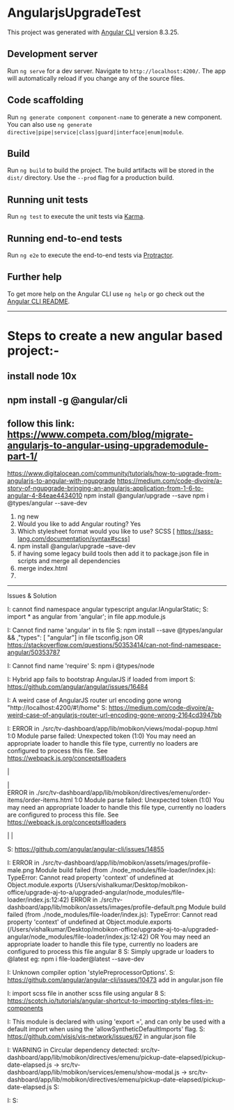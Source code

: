 # AngularjsUpgradeTest

This project was generated with [Angular CLI](https://github.com/angular/angular-cli) version 8.3.25.

## Development server

Run `ng serve` for a dev server. Navigate to `http://localhost:4200/`. The app will automatically reload if you change any of the source files.

## Code scaffolding

Run `ng generate component component-name` to generate a new component. You can also use `ng generate directive|pipe|service|class|guard|interface|enum|module`.

## Build

Run `ng build` to build the project. The build artifacts will be stored in the `dist/` directory. Use the `--prod` flag for a production build.

## Running unit tests

Run `ng test` to execute the unit tests via [Karma](https://karma-runner.github.io).

## Running end-to-end tests

Run `ng e2e` to execute the end-to-end tests via [Protractor](http://www.protractortest.org/).

## Further help

To get more help on the Angular CLI use `ng help` or go check out the [Angular CLI README](https://github.com/angular/angular-cli/blob/master/README.md).

------------------------------------------------------------------------------------------------------------------------------------------------------


# Steps to create a new angular based project:-
## install node 10x
## npm install -g @angular/cli
## follow this link: https://www.competa.com/blog/migrate-angularjs-to-angular-using-upgrademodule-part-1/ 

https://www.digitalocean.com/community/tutorials/how-to-upgrade-from-angularjs-to-angular-with-ngupgrade
https://medium.com/code-divoire/a-story-of-ngupgrade-bringing-an-angularjs-application-from-1-6-to-angular-4-84eae4434010
npm install @angular/upgrade --save
npm i @types/angular --save-dev

1) ng new <project-name>
2) Would you like to add Angular routing? Yes
3) Which stylesheet format would you like to use? SCSS   [ https://sass-lang.com/documentation/syntax#scss]
4) npm install @angular/upgrade –save-dev
5) if having some legacy build tools then add it to package.json file in scripts and merge all dependencies 
6) merge index.html
7) 


------------------------------------------------------------------------------------------------------------------------------------------------------

Issues & Solution

I: cannot find namespace angular typescript  angular.IAngularStatic;
S: import * as angular from 'angular'; in file app.module.js

I: Cannot find name 'angular' in ts file
S: npm install --save @types/angular  &&  ,"types": [ "angular"]  in file tsconfig.json 
   OR
   https://stackoverflow.com/questions/50353414/can-not-find-namespace-angular/50353787

I: Cannot find name 'require'
S: npm i @types/node

I: Hybrid app fails to bootstrap AngularJS if loaded from import
S: https://github.com/angular/angular/issues/16484 

I: A weird case of AngularJS router url encoding gone wrong "http://localhost:4200/#!/home"
S: https://medium.com/code-divoire/a-weird-case-of-angularjs-router-url-encoding-gone-wrong-2164cd3947bb 

I: ERROR in ./src/tv-dashboard/app/lib/mobikon/views/modal-popup.html 1:0
   Module parse failed: Unexpected token (1:0)
   You may need an appropriate loader to handle this file type, currently no loaders are configured to process this file. See https://webpack.js.org/concepts#loaders
   > <div class="modal show image-upload-error-modal">
   |     <div class="modal-dialog">
   |         <div class="modal-content">
   ERROR in ./src/tv-dashboard/app/lib/mobikon/directives/emenu/order-items/order-items.html 1:0
   Module parse failed: Unexpected token (1:0)
   You may need an appropriate loader to handle this file type, currently no loaders are configured to process this file. See https://webpack.js.org/concepts#loaders
   > <div class="order-item-wrapper" ng-repeat="item in getItems()">
   |     <mk-order-item order="order" item="::item" can-edit="::canEdit"></mk-order-item>
   | </div>
S: https://github.com/angular/angular-cli/issues/14855 

I: ERROR in ./src/tv-dashboard/app/lib/mobikon/assets/images/profile-male.png
   Module build failed (from ./node_modules/file-loader/index.js):
   TypeError: Cannot read property 'context' of undefined
       at Object.module.exports (/Users/vishalkumar/Desktop/mobikon-office/upgrade-aj-to-a/upgraded-angular/node_modules/file-loader/index.js:12:42)
   ERROR in ./src/tv-dashboard/app/lib/mobikon/assets/images/profile-default.png
   Module build failed (from ./node_modules/file-loader/index.js):
   TypeError: Cannot read property 'context' of undefined
       at Object.module.exports (/Users/vishalkumar/Desktop/mobikon-office/upgrade-aj-to-a/upgraded-angular/node_modules/file-loader/index.js:12:42)
   OR
   You may need an appropriate loader to handle this file type, currently no loaders are configured to process this file angular 8
S: Simply upgrade ur loaders to @latest eg: npm i file-loader@latest --save-dev

I: Unknown compiler option 'stylePreprocessorOptions'.
S: https://github.com/angular/angular-cli/issues/10473  add in angular.json file

I: import scss file in another scss file using angular 8
S: https://scotch.io/tutorials/angular-shortcut-to-importing-styles-files-in-components

I: This module is declared with using 'export =', and can only be used with a default import when using the 'allowSyntheticDefaultImports' flag.
S: https://github.com/visjs/vis-network/issues/67 in angular.json file

I: WARNING in Circular dependency detected:
   src/tv-dashboard/app/lib/mobikon/directives/emenu/pickup-date-elapsed/pickup-date-elapsed.js -> src/tv-dashboard/app/lib/mobikon/services/emenu/show-modal.js -> src/tv-dashboard/app/lib/mobikon/directives/emenu/pickup-date-elapsed/pickup-date-elapsed.js
S:

I:
S:




